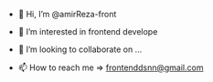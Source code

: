 - 👋 Hi, I’m @amirReza-front
- 👀 I’m interested in frontend develope

- 💞️ I’m looking to collaborate on ...
- 📫 How to reach me => frontenddsnn@gmail.com

<!---
amirReza-front/amirReza-front is a ✨ special ✨ repository because its `README.md` (this file) appears on your GitHub profile.
You can click the Preview link to take a look at your changes.
--->
